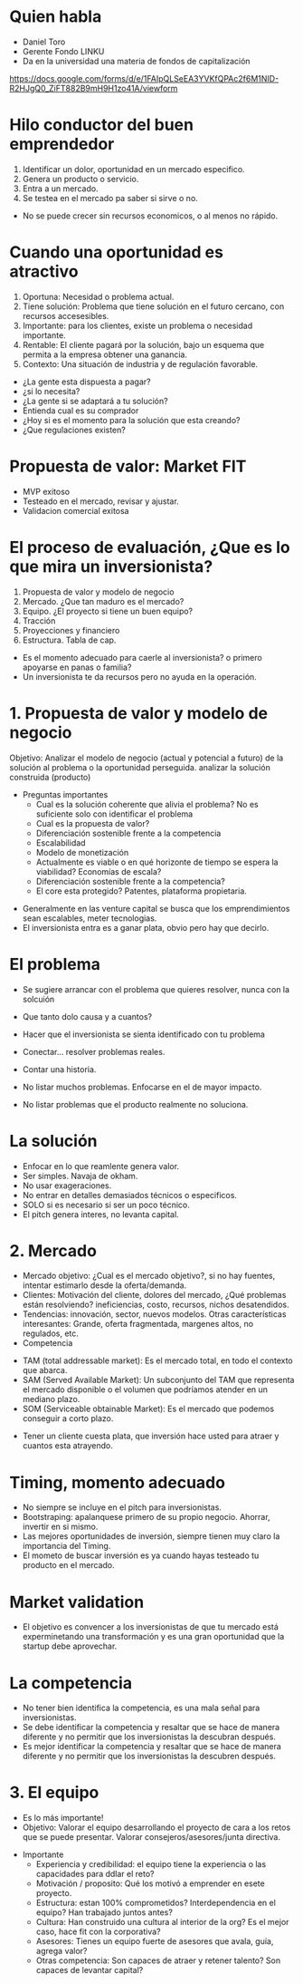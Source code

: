 # Quien habla

- Daniel Toro
- Gerente Fondo LINKU
- Da en la universidad una materia de fondos de capitalización

https://docs.google.com/forms/d/e/1FAIpQLSeEA3YVKfQPAc2f6M1NID-R2HJgQ0_ZiFT882B9mH9H1zo41A/viewform

# Hilo conductor del buen emprendedor

1. Identificar un dolor, oportunidad en un mercado especifico. 
2. Genera un producto o servicio.
3. Entra a un mercado.
4. Se testea en el mercado pa saber si sirve o no.

- No se puede crecer sin recursos economicos, o al menos no rápido.

# Cuando una oportunidad es atractivo

1. Oportuna: Necesidad o problema actual.
2. Tiene solución: Problema que tiene solución en el futuro cercano, con recursos accesesibles.
3. Importante: para los clientes, existe un problema o necesidad importante.
4. Rentable: El cliente pagará por la solución, bajo un esquema que permita a la empresa obtener una ganancia.
5. Contexto: Una situación de industria y de regulación favorable.

- ¿La gente esta dispuesta a pagar?
- ¿si lo necesita?
- ¿La gente si se adaptará a tu solución?
- Entienda cual es su comprador
- ¿Hoy si es el momento para la solución que esta creando?
- ¿Que regulaciones existen?

# Propuesta de valor: Market FIT

- MVP exitoso
- Testeado en el mercado, revisar y ajustar.
- Validacion comercial exitosa

# El proceso de evaluación, ¿Que es lo que mira un inversionista?

1. Propuesta de valor y modelo de negocio
2. Mercado. ¿Que tan maduro es el mercado?
3. Equipo. ¿El proyecto si tiene un buen equipo?
4. Tracción
5. Proyecciones y financiero
6. Estructura. Tabla de cap.

- Es el momento adecuado para caerle al inversionista? o primero apoyarse en panas o familia?
- Un inversionista te da recursos pero no ayuda en la operación.

# 1. Propuesta de valor y modelo de negocio

Objetivo: Analizar el modelo de negocio (actual y potencial a futuro) de la solución al problema o la oportunidad perseguida. analizar la solución construida (producto)


* Preguntas importantes
    - Cual es la solución coherente que alivia el problema? No es suficiente solo con identificar el problema
    - Cual es la propuesta de valor?
    - Diferenciación sostenible frente a la competencia
    - Escalabilidad
    - Modelo de monetización
    - Actualmente es viable o en qué horizonte de tiempo se espera la viabilidad? Economías de escala?
    - Diferenciación sostenible frente a la competencia?
    - El core esta protegido? Patentes, plataforma propietaria.

- Generalmente en las venture capital se busca que los emprendimientos sean escalables, meter tecnologias.
- El inversionista entra es a ganar plata, obvio pero hay que decirlo.

# El problema

- Se sugiere arrancar con el problema que quieres resolver, nunca con la solcuión
- Que tanto dolo causa y a cuantos?
- Hacer que el inversionista se sienta identificado con tu problema

- Conectar... resolver problemas reales.
- Contar una historia.
- No listar muchos problemas. Enfocarse en el de mayor impacto.
- No listar problemas que el producto realmente no soluciona.

# La solución

- Enfocar en lo que reamlente genera valor.
- Ser simples. Navaja de okham.
- No usar exageraciones.
- No entrar en detalles demasiados técnicos o especificos.
- SOLO si es necesario si ser un poco técnico.
- El pitch genera interes, no levanta capital.

# 2. Mercado

- Mercado objetivo: ¿Cual es el mercado objetivo?, si no hay fuentes, intentar estimarlo desde la oferta/demanda.
- Clientes: Motivación del cliente, dolores del mercado, ¿Qué problemas están resolviendo? ineficiencias, costo, recursos, nichos desatendidos.
- Tendencias: innovación, sector, nuevos modelos. Otras características interesantes: Grande, oferta fragmentada, margenes altos, no regulados, etc.
- Competencia

* TAM (total addressable market): Es el mercado total, en todo el contexto que abarca.
* SAM (Served Available Market): Un subconjunto del TAM que representa el mercado disponible o el volumen que podríamos atender en un mediano plazo.
* SOM (Serviceable obtainable Market): Es el mercado que podemos conseguir a corto plazo.

- Tener un cliente cuesta plata, que inversión hace usted para atraer y cuantos esta atrayendo.

# Timing, momento adecuado

- No siempre se incluye en el pitch para inversionistas.
- Bootstraping: apalanquese primero de su propio negocio. Ahorrar, invertir en si mismo.
- Las mejores oportunidades de inversión, siempre tienen muy claro la importancia del Timing.
- El mometo de buscar inversión es ya cuando hayas testeado tu producto en el mercado.

# Market validation

- El objetivo es convencer a los inversionistas de que tu mercado está experminetando una transformación y es una gran oportunidad que la startup debe aprovechar.

# La competencia

- No tener bien identifica la competencia, es una mala señal para inversionistas.
- Se debe identificar la competencia y resaltar que se hace de manera diferente y no permitir que los inversionistas la descubran después.
- Es mejor identificar la competencia y resaltar que se hace de manera diferente y no permitir que los inversionistas la descubren después.

# 3. El equipo

- Es lo más importante!
- Objetivo: Valorar el equipo desarrollando el proyecto de cara a los retos que se puede presentar. Valorar consejeros/asesores/junta directiva.
* Importante
    - Experiencia y credibilidad: el equipo tiene la experiencia o las capacidades para ddlar el reto?
    - Motivación / proposito: Qué los motivó a emprender en esete proyecto.
    - Estructura: estan 100% comprometidos? Interdependencia en el equipo? Han trabajado juntos antes?
    - Cultura: Han construido una cultura al interior de la org? Es el mejor caso, hace fit con la corporativa?
    - Asesores: Tienes un equipo fuerte de asesores que avala, guía, agrega valor?
    - Otras competencia: Son capaces de atraer y retener talento? Son capaces de levantar capital?